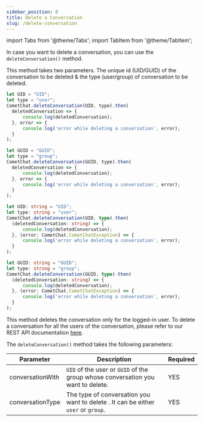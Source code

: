 ```yaml
---
sidebar_position: 8
title: Delete a Conversation
slug: /delete-conversation
---
```


import Tabs from '@theme/Tabs';
import TabItem from '@theme/TabItem';

In case you want to delete a conversation, you can use the `deleteConversation()` method.

This method takes two parameters. The unique id (UID/GUID) of the conversation to be deleted & the type (user/group) of conversation to be deleted.

<Tabs>
<TabItem value="Delete User Conversation" label="Delete User Conversation">

  ```javascript
let UID = "UID";
let type = "user";
CometChat.deleteConversation(UID, type).then(
    deletedConversation => {
        console.log(deletedConversation);
    }, error => {
        console.log('error while deleting a conversation', error);
    }
);  
  ```
</TabItem>
<TabItem value="Delete Group Conversation" label="Delete Group Conversation">

  ```javascript
let GUID = "GUID";
let type = "group";
CometChat.deleteConversation(GUID, type).then(
    deletedConversation => {
        console.log(deletedConversation);
    }, error => {
        console.log('error while deleting a conversation', error);
    }
);
  ```
</TabItem>
<TabItem value="Delete User Conversation (Typescript)" label="Delete User Conversation (Typescript)">

  ```typescript
let UID: string = "UID";
let type: string = "user";
CometChat.deleteConversation(UID, type).then(
    (deletedConversation: string) => {
        console.log(deletedConversation);
    }, (error: CometChat.CometChatException) => {
        console.log('error while deleting a conversation', error);
    }
);
  ```
</TabItem>
<TabItem value="Delete Group Conversation (Typescript)" label="Delete Group Conversation (Typescript)">

  ```typescript
let GUID: string = "GUID";
let type: string = "group";
CometChat.deleteConversation(GUID, type).then(
    (deletedConversation: string) => {
        console.log(deletedConversation);
    }, (error: CometChat.CometChatException) => {
        console.log('error while deleting a conversation', error);
    }
); 
  ```
</TabItem>
</Tabs>



This method deletes the conversation only for the logged-in user. To delete a conversation for all the users of the conversation, please refer to our REST API documentation [here](https://api-explorer.cometchat.com/reference/deletes-conversation).

The `deleteConversation()` method takes the following parameters:

| Parameter | Description | Required | 
| ---- | ---- | ---- | 
| conversationWith | `UID` of the user or `GUID` of the group whose conversation you want to delete. | YES | 
| conversationType | The type of conversation you want to delete . It can be either `user` or `group`. | YES | 
